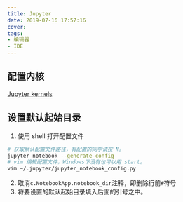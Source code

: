 ```yaml
---
title: Jupyter
date: 2019-07-16 17:57:16
cover:
tags: 
- 编辑器
- IDE
---
```


<!-- more -->

## 配置内核
[Jupyter kernels](https://github.com/jupyter/jupyter/wiki/Jupyter-kernels)

## 设置默认起始目录

1. 使用 shell 打开配置文件

```sh
# 获取默认配置文件路径，有配置的同学请按 N。
jupyter notebook --generate-config
# vim 编辑配置文件，Windows下没有也可以用 start。
vim ~/.jupyter/jupyter_notebook_config.py
```
2. 取消`c.NotebookApp.notebook_dir`注释，即删除行前`#`符号
3. 将要设置的默认起始目录填入后面的引号之中。